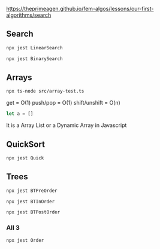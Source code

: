 
https://theprimeagen.github.io/fem-algos/lessons/our-first-algorithms/search

## Search

```sh
npx jest LinearSearch
```

```sh
npx jest BinarySearch
```

## Arrays

```sh
npx ts-node src/array-test.ts
```

get = O(1)
push/pop = O(1)
shift/unshift = O(n)

```js
let a = []
```
It is a Array List or a Dynamic Array in Javascript


## QuickSort

```sh
npx jest Quick
```

## Trees

```sh
npx jest BTPreOrder
```

```sh
npx jest BTInOrder
```

```sh
npx jest BTPostOrder
```

### All 3

```sh
npx jest Order
```
